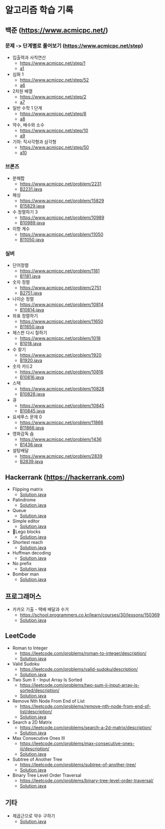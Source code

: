 # 알고리즘 학습 기록

## 백준 (https://www.acmicpc.net/)

### 문제 -> 단계별로 풀어보기 (https://www.acmicpc.net/step)

* 입출력과 사칙연산
    - https://www.acmicpc.net/step/1
    - [a1](src/baekjoon/a1)
* 심화 1
    - https://www.acmicpc.net/step/52
    - [a6](src/baekjoon/a6)
* 2차원 배열
    - https://www.acmicpc.net/step/2
    - [a7](src/baekjoon/a7)
* 일반 수학 1 단계
    - https://www.acmicpc.net/step/8
    - [a8](src/baekjoon/a8)
* 약수, 배수와 소수
    - https://www.acmicpc.net/step/10
    - [a9](src/baekjoon/a9)
* 기하: 직사각형과 삼각형
    - https://www.acmicpc.net/step/50
    - [a10](src/baekjoon/a10)

### 브론즈

* 분해합
    - https://www.acmicpc.net/problem/2231
    - [B2231.java](src/baekjoon/bronze2/B2231.java)
* 해싱
    - https://www.acmicpc.net/problem/15829
    - [B15829.java](src/baekjoon/bronze2/B15829.java)
* 수 정렬하기 3
    - https://www.acmicpc.net/problem/10989
    - [B10989.java](src/baekjoon/bronze1/B10989.java)
* 이항 계수
    - https://www.acmicpc.net/problem/11050
    - [B11050.java](src/baekjoon/bronze1/B11050.java)

### 실버

* 단어정렬
    - https://www.acmicpc.net/problem/1181
    - [B1181.java](src/baekjoon/silver5/B1181.java)
* 숫자 정렬
    - https://www.acmicpc.net/problem/2751
    - [B2751.java](src/baekjoon/silver5/B2751.java)
* 나이순 정렬
    - https://www.acmicpc.net/problem/10814
    - [B10814.java](src/baekjoon/silver5/B10814.java)
* 좌표 정렬하기
    - https://www.acmicpc.net/problem/11650
    - [B11650.java](src/baekjoon/silver5/B11650.java)
* 체스판 다시 칠하기
    - https://www.acmicpc.net/problem/1018
    - [B1018.java](src/baekjoon/silver4/B1018.java)
* 수 찾기
    - https://www.acmicpc.net/problem/1920
    - [B1920.java](src/baekjoon/silver4/B1920.java)
* 숫자 카드2
    - https://www.acmicpc.net/problem/10816
    - [B10816.java](src/baekjoon/silver4/B10816.java)
* 스택
    - https://www.acmicpc.net/problem/10828
    - [B10828.java](src/baekjoon/silver4/B10828.java)
* 큐
    - https://www.acmicpc.net/problem/10845
    - [B10845.java](src/baekjoon/silver4/B10845.java)
* 요세푸스 문제 0
    - https://www.acmicpc.net/problem/11866
    - [B11866.java](src/baekjoon/silver4/B11866.java)
* 영화감독 숌
    - https://www.acmicpc.net/problem/1436
    - [B1436.java](src/baekjoon/silver5/B1436.java)
* 설탕배달
    - https://www.acmicpc.net/problem/2839
    - [B2839.java](src/baekjoon/silver4/B2839.java)

## Hackerrank (https://hackerrank.com)

* Flipping matrix
    - [Solution.java](src/hackerrank/flipping/Solution.java)
* Palindrome
    - [Solution.java](src/hackerrank/palindrome/Solution.java)
* Queue
    - [Solution.java](src/hackerrank/queue/Solution.java)
* Simple editor
    - [Solution.java](src/hackerrank/editor/Solution.java)
* 🤕Lego blocks
    - [Solution.java](src/hackerrank/lego/Solution.java)
* Shortest reach
    - [Solution.java](src/hackerrank/bfs/Solution.java)
* Huffman decoding
    - [Solution.java](src/hackerrank/huffman/Solution.java)
* No prefix
    - [Solution.java](src/hackerrank/noprefix/Solution.java)
* Bomber man
    - [Solution.java](src/hackerrank/bomberman/Solution.java)

## 프로그래머스

* 카카오 기출 - 택배 배달과 수거
    - https://school.programmers.co.kr/learn/courses/30/lessons/150369
    - [Solution.java](src/programmers/delivery/Solution.java)

## LeetCode

* Roman to Integer
    - https://leetcode.com/problems/roman-to-integer/description/
    - [Solution.java](src/leetcode/roman/to/integer/Solution.java)
* Valid Sudoku
    - https://leetcode.com/problems/valid-sudoku/description/
    - [Solution.java](src/leetcode/sudoku/Solution.java)
* Two Sum II - Input Array Is Sorted
    - https://leetcode.com/problems/two-sum-ii-input-array-is-sorted/description/
    - [Solution.java](src/leetcode/two/sum/Solution.java)
* Remove Nth Node From End of List
    - https://leetcode.com/problems/remove-nth-node-from-end-of-list/description/
    - [Solution.java](src/leetcode/remove/from/end/Solution.java)
* Search a 2D Matrix
    - https://leetcode.com/problems/search-a-2d-matrix/description/
    - [Solution.java](src/leetcode/binary/search/Solution.java)
* Max Consecutive Ones III
    - https://leetcode.com/problems/max-consecutive-ones-iii/description/
    - [Solution.java](src/leetcode/max/consecutive/one/Solution.java)
* Subtree of Another Tree
    - https://leetcode.com/problems/subtree-of-another-tree/
    - [Solution.java](src/leetcode/tree/subtree/Solution.java)
* Binary Tree Level Order Traversal
    - https://leetcode.com/problems/binary-tree-level-order-traversal/
    - [Solution.java](src/leetcode/binary/traversal/Solution.java)

## 기타

* 제곱근으로 약수 구하기
    - [Solution.java](src/self/divisor/Solution.java)
